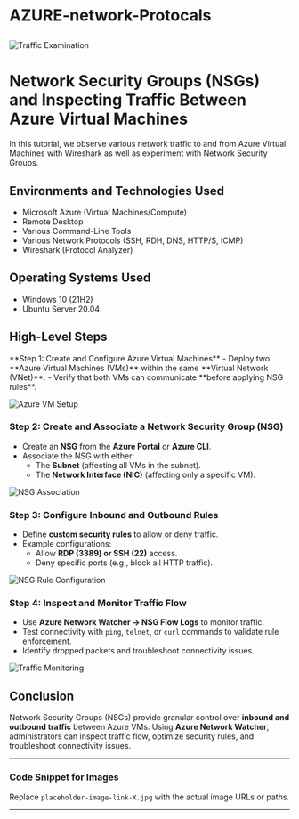 # AZURE-network-Protocals<p align="center">
<img src="https://i.imgur.com/Ua7udoS.png" alt="Traffic Examination"/>
</p>

<h1>Network Security Groups (NSGs) and Inspecting Traffic Between Azure Virtual Machines</h1>
In this tutorial, we observe various network traffic to and from Azure Virtual Machines with Wireshark as well as experiment with Network Security Groups. <br />


<h2>Environments and Technologies Used</h2>

- Microsoft Azure (Virtual Machines/Compute)
- Remote Desktop
- Various Command-Line Tools
- Various Network Protocols (SSH, RDH, DNS, HTTP/S, ICMP)
- Wireshark (Protocol Analyzer)

<h2>Operating Systems Used </h2>

- Windows 10 (21H2)
- Ubuntu Server 20.04

<h2>High-Level Steps</h2>
**Step 1: Create and Configure Azure Virtual Machines**  
- Deploy two **Azure Virtual Machines (VMs)** within the same **Virtual Network (VNet)**.  
- Verify that both VMs can communicate **before applying NSG rules**.  

![Azure VM Setup](placeholder-image-link-1.jpg)  

### **Step 2: Create and Associate a Network Security Group (NSG)**  
- Create an **NSG** from the **Azure Portal** or **Azure CLI**.  
- Associate the NSG with either:  
  - The **Subnet** (affecting all VMs in the subnet).  
  - The **Network Interface (NIC)** (affecting only a specific VM).  

![NSG Association](placeholder-image-link-2.jpg)  

### **Step 3: Configure Inbound and Outbound Rules**  
- Define **custom security rules** to allow or deny traffic.  
- Example configurations:  
  - Allow **RDP (3389) or SSH (22)** access.  
  - Deny specific ports (e.g., block all HTTP traffic).  

![NSG Rule Configuration](placeholder-image-link-3.jpg)  

### **Step 4: Inspect and Monitor Traffic Flow**  
- Use **Azure Network Watcher → NSG Flow Logs** to monitor traffic.  
- Test connectivity with `ping`, `telnet`, or `curl` commands to validate rule enforcement.  
- Identify dropped packets and troubleshoot connectivity issues.  

![Traffic Monitoring](placeholder-image-link-4.jpg)  

## **Conclusion**  
Network Security Groups (NSGs) provide granular control over **inbound and outbound traffic** between Azure VMs. Using **Azure Network Watcher**, administrators can inspect traffic flow, optimize security rules, and troubleshoot connectivity issues.  

---

### **Code Snippet for Images**  
Replace `placeholder-image-link-X.jpg` with the actual image URLs or paths.  

---
